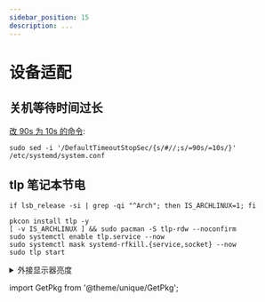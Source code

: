 ```yaml
---
sidebar_position: 15
description: ...
---
```


# 设备适配

## 关机等待时间过长

[改 90s 为 10s 的命令](https://zhuanlan.zhihu.com/p/256481066):

    sudo sed -i '/DefaultTimeoutStopSec/{s/#//;s/=90s/=10s/}' /etc/systemd/system.conf

## tlp 笔记本节电

```shell
if lsb_release -si | grep -qi "^Arch"; then IS_ARCHLINUX=1; fi

pkcon install tlp -y
[ -v IS_ARCHLINUX ] && sudo pacman -S tlp-rdw --noconfirm
sudo systemctl enable tlp.service --now
sudo systemctl mask systemd-rfkill.{service,socket} --now
sudo tlp start
```


 <details>
<summary>外接显示器亮度</summary>

    sudo dnf in -y ddcutil

技术原理：DDC/CI 协议。市面多数显示器均支持该协议，其中部分显示器需要打开 OSD 调节菜单激活该协议。

配置免 root 权限：https://github.com/daitj/gnome-display-brightness-ddcutil#setup-ddcutil

```shell
echo i2c-dev | sudo tee /etc/modules-load.d/i2c-dev.conf | sudo xargs modprobe
sudo usermod -G i2c -a `whoami`
sudo su `whoami`
```

GNOME 扩展：https://extensions.gnome.org/extension/2645/brightness-control-using-ddcutil/

```shell
# 获取亮度，代号 10
ddcutil getvcp 10
# 设置亮度，0 ～ 100
ddcutil setvcp 10 0

# 设置对比度
ddcutil setvcp 12 100
```

</details>

import GetPkg from '@theme/unique/GetPkg';

